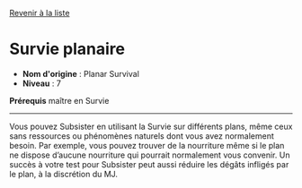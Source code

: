 [Revenir à la liste](..)

# Survie planaire

 * **Nom d'origine** : Planar Survival
 * **Niveau** : 7


<p><strong>Prérequis</strong> maître en Survie</p>
<hr>
<p>Vous pouvez Subsister en utilisant la Survie sur différents plans, même ceux sans ressources ou phénomènes naturels dont vous avez normalement besoin. Par exemple, vous pouvez trouver de la nourriture même si le plan ne dispose d’aucune nourriture qui pourrait normalement vous convenir. Un succès à votre test pour Subsister peut aussi réduire les dégâts infligés par le plan, à la discrétion du MJ.</p>